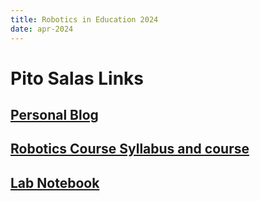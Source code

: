 ```yaml
---
title: Robotics in Education 2024
date: apr-2024
---
```

# Pito Salas Links

## [Personal Blog](https://salas.com)
## [Robotics Course Syllabus and course](http://cosi119r.s3-website-us-west-2.amazonaws.com)
## [Lab Notebook](https://campusrover.github.io/labnotebook2/)
